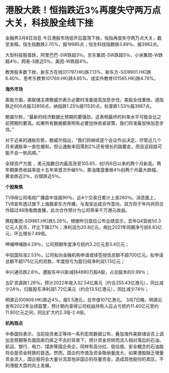 # 港股大跌！恒指跌近3%再度失守两万点大关，科技股全线下挫

金融界3月8日消息
今日港股市场低开后震荡下挫，恒指再度失守两万点大关，截至发稿，恒生指数跌2.70%，报19985点；恒生科技指数跌3.89％，报3962点。

大型科技股普跌，阿里巴巴-SW跌超3％，京东集团-SW跌超5％，小米集团-W跌超4％，网易-S跌近5％，美团-W跌超4％。

教育股多数下挫，新东方在线(01797.HK)跌7.13%、新东方-S(09901.HK)跌6.40%、思考乐教育(01769.HK)跌4.85%、成实外教育(01565.HK)跌4.79%。

**海外市场**

美股方面，美联储主席鲍威尔表示必要时准备提高加息步伐，美股全线重挫，道指跌近600点报32856点，纳指跌1.25％报11530点，标普跌1.53％报3987点。

鲍威尔称，“最新的经济数据比预期的要强劲，这表明最终的利率水平可能会比之前预期的要高。如果所有数据都表明有必要加快收紧政策，我们将准备加快加息步伐。”

对于近来的通胀形势，鲍威尔指出，“我们将继续逐个会议作出决定。尽管近几个月来通胀率一直在缓和，但让通胀率回落到2%还有很长的路要走，而且这段路可能不会一帆风顺。”

全球资产方面
，美元指数日内最高涨至105.65，创1月6日以来的两个月新高。两年期美债收益率逾十五年来首次升破5％，美油尾盘重挫4％创两个月最大跌幅，黄金跌近2％，白银跌近5％。

**个股聚焦**

TVB母公司电视广播盘中涨超90％，近4个交易日累计上涨260％。消息面上，TVB宣布透过旗下上海翡翠东方传播，与淘宝达成合作意向，双方将于年内共同合作超过48场电商直播，此次合作预计为公司带来千万港元收益。

携程集团-S(9961.HK)跌5.26%。根据昨日盘后公布业绩显示，去年Q4营收50.3亿元人民币，环比下降27%；净利润为20.8亿元，相比2021年同期净亏损8.83亿元，环比增长7.49倍。

呷哺呷哺跌4.29％，公司预期年度净亏损约3.2亿元至3.4亿元；

中铝国际涨2.53％，公司拟向金融机构申请或续签授信总额不超700亿元，拟申请总额不超175亿元的贷款，年度扭亏为盈归母净利润1.13亿元；

中兴通讯跌2.6％，遭股东中兴新减持4690万股A股，占总股本的0.99％；

五矿资源跌1.26％，预计2022年收入32.54亿美元（约合255.43亿港元），同比减少24％，归属股东净利润1.72亿美元（约合13.5亿港元），同比减少74％；

明源云(00909.HK)跌近4%，报5.5港元，总市值107亿港元。
3月7日晚，明源云发布2022年业绩盈警，预计期内录得公司权益持有人应占亏损约11.40亿元至约11.80亿元之间，同比扩大约2.3倍-2.4倍。

**机构观点**

中泰国际表示，当前投资者正等待一系列宏观数据公布，叠加海外美联储会否上调加息预期等负面因素仍挥之不去的背景下，预计资金将转而流入相对落后的石油、航运、银行、电力、煤炭等国企央企，同样有高分红、低估值、安全概念的石油股将会是资金转换的首选。然而，国企的市值及资金吸纳量庞大，如果港股缺乏增量资金流入，国企股将会大量分流其他非国企的存量资金，造成其他股份的卖压，不利港股大盘的向上发展。

